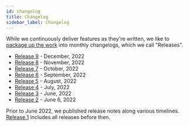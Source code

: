 ```yaml
---
id: changelog
title: Changelog
sidebar_label: Changelog
---
```


While we continuously deliver features as they're written, we like to
[package up the work](https://blog.darklang.com/darklang-release-schedule/) into
monthly changelogs, which we call "Releases".

- [Release 9](changelog/release-8.md) - December, 2022
- [Release 8](changelog/release-8.md) - November, 2022
- [Release 7](changelog/release-7.md) - October, 2022
- [Release 6](changelog/release-6.md) - September, 2022
- [Release 5](changelog/release-5.md) - August, 2022
- [Release 4](changelog/release-4.md) - July, 2022
- [Release 3](changelog/release-3.md) - June, 2022
- [Release 2](changelog/release-2.md) - June 6, 2022

Prior to June 2022, we published release notes along various timelines.
[Release 1](changelog/release-1.md) includes all releases before then.
